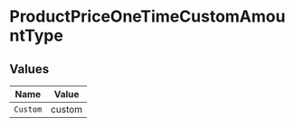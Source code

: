 # ProductPriceOneTimeCustomAmountType


## Values

| Name     | Value    |
| -------- | -------- |
| `Custom` | custom   |
